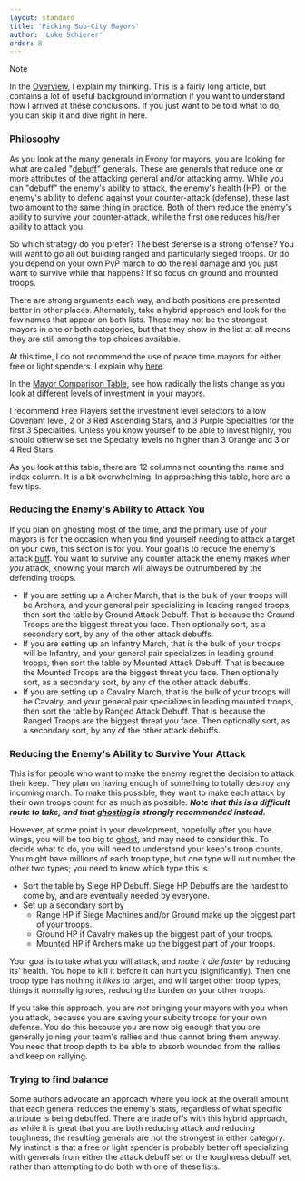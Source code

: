 ```yaml
---
layout: standard
title: 'Picking Sub-City Mayors'
author: 'Luke Schierer'
order: 8
---
```


> [!NOTE]
> In the [Overview], I explain my thinking. This is a fairly long article, but
> contains a lot of useful background information if you want to understand how
> I arrived at these conclusions. If you just want to be told what to do, you
> can skip it and dive right in here.

### Philosophy

As you look at the many generals in Evony for mayors, you are looking for what
are called "[debuff]" generals. These are generals that reduce one or more
attributes of the attacking general and/or attacking army. While you can
"debuff" the enemy's ability to attack, the enemy's health (HP), or the enemy's
ability to defend against your counter-attack (defense), these last two amount
to the same thing in practice. Both of them reduce the enemy's ability to
survive your counter-attack, while the first one reduces his/her ability to
attack you.

So which strategy do you prefer? The best defense is a strong offense? You
will want to go all out building ranged and particularly sieged troops. Or do
you depend on your own PvP march to do the real damage and you just want to
survive while that happens? If so focus on ground and mounted troops.

There are strong arguments each way, and both positions are presented better
in other places. Alternately, take a hybrid approach and look for the few
names that appear on both lists. These may not be the strongest mayors in one
or both categories, but that they show in the list at all means they are still
among the top choices available.

At this time, I do not recommend the use of peace time mayors for either free
or light spenders. I explain why [here][peace].

In the [Mayor Comparison Table], see how radically the lists change as you look at different levels of investment in your mayors.

I recommend Free Players set the investment level selectors to a low Covenant level, 2 or 3 Red Ascending Stars, and 3 Purple Specialties for the first 3 Specialties. Unless you know yourself to be able to invest highly, you should otherwise set the Specialty levels no higher than 3 Orange and 3 or 4 Red Stars.

As you look at this table, there are 12 columns not counting the name and index column.  It is a bit overwhelming.  In approaching this table, here are a few tips.

### Reducing the Enemy's Ability to Attack You

If you plan on ghosting most of the time, and the primary use of your mayors is for the occasion when you find yourself needing to attack a target on your own, this section is for you.  Your goal is to reduce the enemy's attack [buff].  You want to survive any counter attack the enemy makes when *you*
attack, knowing your march will always be outnumbered by the defending troops.

* If you are setting up a Archer March, that is the bulk of your troops will be Archers, and your general pair specializing in leading ranged troops,
  then sort the table by Ground Attack Debuff.  That is because the Ground Troops are the biggest threat you face.  Then optionally sort, as a secondary
  sort, by any of the other attack debuffs.
* If you are setting up an Infantry March, that is the bulk of your troops will be Infantry, and your general pair specializes in leading ground troops,
  then sort the table by Mounted Attack Debuff. That is because the Mounted Troops are the biggest threat you face.  Then optionally sort, as a secondary
  sort, by any of the other attack debuffs.
* If you are setting up a Cavalry March, that is the bulk of your troops will be Cavalry, and your general pair specializes in leading mounted troops,
  then sort the table by Ranged Attack Debuff. That is because the Ranged Troops are the biggest threat you face.  Then optionally sort, as a secondary
  sort, by any of the other attack debuffs.

### Reducing the Enemy's Ability to Survive Your Attack

This is for people who want to make the enemy regret the decision to attack
their keep. They plan on having enough of something to totally destroy any
incoming march. To make this possible, they want to make each attack by their
own troops count for as much as possible.  _**Note that this is a difficult route to take, and that [ghosting] is strongly recommended instead.**_

However, at some point in your development, hopefully after you have wings, you will be too big to [ghost], and may need to consider this.
To decide what to do, you will need to understand your keep's troop counts.  You might have millions of each troop type, but
one type will out number the other two types; you need to know which type this is.

* Sort the table by Siege HP Debuff.  Siege HP Debuffs are the hardest to come by, and are eventually needed by everyone.
* Set up a secondary sort by
  * Range HP if Siege Machines and/or Ground make up the biggest part of your troops.
  * Ground HP if Cavalry makes up the biggest part of your troops.
  * Mounted HP if Archers make up the biggest part of your troops.

Your goal is to take what you will attack, and *make it die faster* by reducing its' health.  You hope to kill it before it can hurt you (significantly).
Then one troop type has nothing it *likes* to target, and will target other troop types, things it normally ignores, reducing the burden on your other troops.

If you take this approach, you are *not* bringing your mayors with you when you attack, because you are saving your subcity troops for your own defense.
You do this because you are now big enough that you are generally joining your team's rallies and thus cannot bring them anyway. You need that troop depth to be able to absorb wounded from the rallies and keep on rallying.

### Trying to find balance

Some authors advocate an approach where you look at the overall amount that
each general reduces the enemy's stats, regardless of what specific attribute
is being debuffed. There are trade offs with this hybrid approach,
as while it is great that you are both reducing attack and reducing toughness,
the resulting generals are not the strongest in either category. My instinct
is that a free or light spender is probably better off specializing with
generals from either the attack debuff set or the toughness debuff set,
rather than attempting to do both with one of these lists.

[Overview]: ./overview
[buff]: /Reference/Glossary#buff
[debuff]: /Reference/Glossary#debuff
[ghost]: /Reference/Glossary#ghost
[ghosting]: /Reference/Glossary#ghost
[peace]: </Generals/Mayor Specialists/peace_time_subcity_mayors>
[Mayor Comparison Table]: </Generals/Mayor Specialists/Mayor/comparison>
